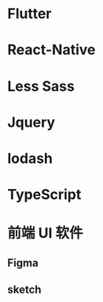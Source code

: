 # Flutter

# React-Native

# Less Sass

# Jquery

# lodash

# TypeScript



# 前端 UI 软件

## Figma

## sketch